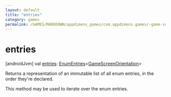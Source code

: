 ```yaml
---
layout: default
title: "entries"
category: games
permalink: /GAMES/MARKDOWN/appdimens_games/com.appdimens.games/-game-screen-orientation/entries.html
---
```


# entries

[androidJvm]
val [entries](entries.md): [EnumEntries](https://kotlinlang.org/api/core/kotlin-stdlib/kotlin.enums/-enum-entries/index.html)<[GameScreenOrientation](README.md)>

Returns a representation of an immutable list of all enum entries, in the order they're declared.

This method may be used to iterate over the enum entries.